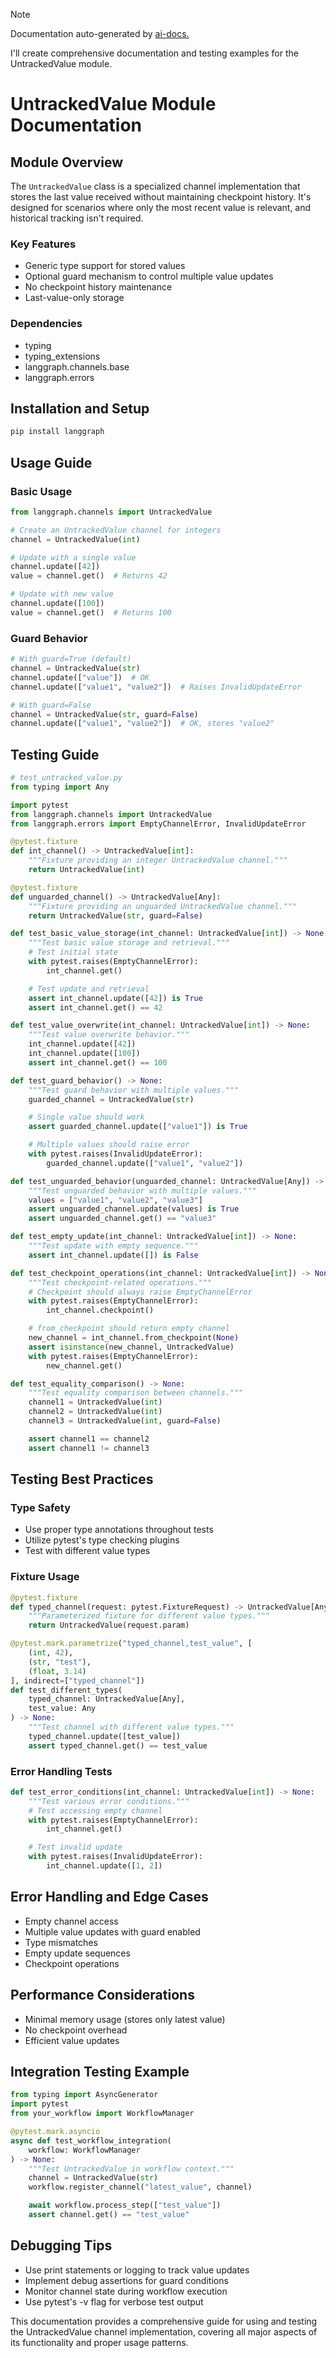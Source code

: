 
> [!NOTE]
> Documentation auto-generated by [ai-docs.](https://github.com/connor-john/ai-docs)

I'll create comprehensive documentation and testing examples for the UntrackedValue module.

# UntrackedValue Module Documentation

## Module Overview
The `UntrackedValue` class is a specialized channel implementation that stores the last value received without maintaining checkpoint history. It's designed for scenarios where only the most recent value is relevant, and historical tracking isn't required.

### Key Features
- Generic type support for stored values
- Optional guard mechanism to control multiple value updates
- No checkpoint history maintenance
- Last-value-only storage

### Dependencies
- typing
- typing_extensions
- langgraph.channels.base
- langgraph.errors

## Installation and Setup
```bash
pip install langgraph
```

## Usage Guide

### Basic Usage
```python
from langgraph.channels import UntrackedValue

# Create an UntrackedValue channel for integers
channel = UntrackedValue(int)

# Update with a single value
channel.update([42])
value = channel.get()  # Returns 42

# Update with new value
channel.update([100])
value = channel.get()  # Returns 100
```

### Guard Behavior
```python
# With guard=True (default)
channel = UntrackedValue(str)
channel.update(["value"])  # OK
channel.update(["value1", "value2"])  # Raises InvalidUpdateError

# With guard=False
channel = UntrackedValue(str, guard=False)
channel.update(["value1", "value2"])  # OK, stores "value2"
```

## Testing Guide

```python
# test_untracked_value.py
from typing import Any

import pytest
from langgraph.channels import UntrackedValue
from langgraph.errors import EmptyChannelError, InvalidUpdateError

@pytest.fixture
def int_channel() -> UntrackedValue[int]:
    """Fixture providing an integer UntrackedValue channel."""
    return UntrackedValue(int)

@pytest.fixture
def unguarded_channel() -> UntrackedValue[Any]:
    """Fixture providing an unguarded UntrackedValue channel."""
    return UntrackedValue(str, guard=False)

def test_basic_value_storage(int_channel: UntrackedValue[int]) -> None:
    """Test basic value storage and retrieval."""
    # Test initial state
    with pytest.raises(EmptyChannelError):
        int_channel.get()

    # Test update and retrieval
    assert int_channel.update([42]) is True
    assert int_channel.get() == 42

def test_value_overwrite(int_channel: UntrackedValue[int]) -> None:
    """Test value overwrite behavior."""
    int_channel.update([42])
    int_channel.update([100])
    assert int_channel.get() == 100

def test_guard_behavior() -> None:
    """Test guard behavior with multiple values."""
    guarded_channel = UntrackedValue(str)

    # Single value should work
    assert guarded_channel.update(["value1"]) is True

    # Multiple values should raise error
    with pytest.raises(InvalidUpdateError):
        guarded_channel.update(["value1", "value2"])

def test_unguarded_behavior(unguarded_channel: UntrackedValue[Any]) -> None:
    """Test unguarded behavior with multiple values."""
    values = ["value1", "value2", "value3"]
    assert unguarded_channel.update(values) is True
    assert unguarded_channel.get() == "value3"

def test_empty_update(int_channel: UntrackedValue[int]) -> None:
    """Test update with empty sequence."""
    assert int_channel.update([]) is False

def test_checkpoint_operations(int_channel: UntrackedValue[int]) -> None:
    """Test checkpoint-related operations."""
    # Checkpoint should always raise EmptyChannelError
    with pytest.raises(EmptyChannelError):
        int_channel.checkpoint()

    # from_checkpoint should return empty channel
    new_channel = int_channel.from_checkpoint(None)
    assert isinstance(new_channel, UntrackedValue)
    with pytest.raises(EmptyChannelError):
        new_channel.get()

def test_equality_comparison() -> None:
    """Test equality comparison between channels."""
    channel1 = UntrackedValue(int)
    channel2 = UntrackedValue(int)
    channel3 = UntrackedValue(int, guard=False)

    assert channel1 == channel2
    assert channel1 != channel3
```

## Testing Best Practices

### Type Safety
- Use proper type annotations throughout tests
- Utilize pytest's type checking plugins
- Test with different value types

### Fixture Usage
```python
@pytest.fixture
def typed_channel(request: pytest.FixtureRequest) -> UntrackedValue[Any]:
    """Parameterized fixture for different value types."""
    return UntrackedValue(request.param)

@pytest.mark.parametrize("typed_channel,test_value", [
    (int, 42),
    (str, "test"),
    (float, 3.14)
], indirect=["typed_channel"])
def test_different_types(
    typed_channel: UntrackedValue[Any],
    test_value: Any
) -> None:
    """Test channel with different value types."""
    typed_channel.update([test_value])
    assert typed_channel.get() == test_value
```

### Error Handling Tests
```python
def test_error_conditions(int_channel: UntrackedValue[int]) -> None:
    """Test various error conditions."""
    # Test accessing empty channel
    with pytest.raises(EmptyChannelError):
        int_channel.get()

    # Test invalid update
    with pytest.raises(InvalidUpdateError):
        int_channel.update([1, 2])
```

## Error Handling and Edge Cases
- Empty channel access
- Multiple value updates with guard enabled
- Type mismatches
- Empty update sequences
- Checkpoint operations

## Performance Considerations
- Minimal memory usage (stores only latest value)
- No checkpoint overhead
- Efficient value updates

## Integration Testing Example
```python
from typing import AsyncGenerator
import pytest
from your_workflow import WorkflowManager

@pytest.mark.asyncio
async def test_workflow_integration(
    workflow: WorkflowManager
) -> None:
    """Test UntrackedValue in workflow context."""
    channel = UntrackedValue(str)
    workflow.register_channel("latest_value", channel)

    await workflow.process_step(["test_value"])
    assert channel.get() == "test_value"
```

## Debugging Tips
- Use print statements or logging to track value updates
- Implement debug assertions for guard conditions
- Monitor channel state during workflow execution
- Use pytest's -v flag for verbose test output

This documentation provides a comprehensive guide for using and testing the UntrackedValue channel implementation, covering all major aspects of its functionality and proper usage patterns.
